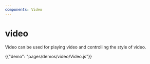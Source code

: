 ```yaml
---
components: Video
---
```

# video
Video can be used for playing video and controlling the style of video. 


{{"demo": "pages/demos/video/Video.js"}}
